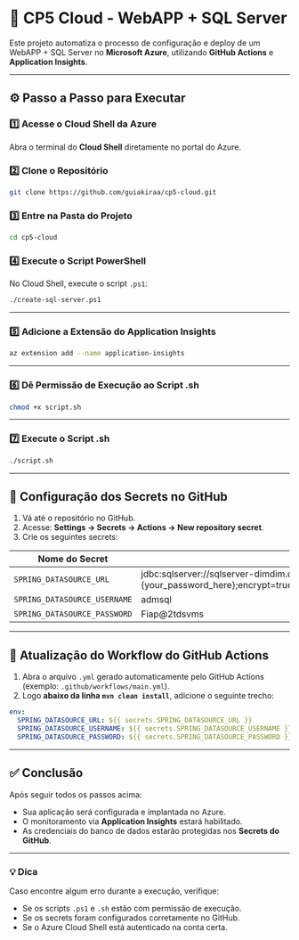 # 🚀 CP5 Cloud - WebAPP + SQL Server

Este projeto automatiza o processo de configuração e deploy de um WebAPP + SQL Server no **Microsoft Azure**, utilizando **GitHub Actions** e **Application Insights**.

---

## ⚙️ Passo a Passo para Executar

### 1️⃣ Acesse o Cloud Shell da Azure
Abra o terminal do **Cloud Shell** diretamente no portal do Azure.

### 2️⃣ Clone o Repositório
```bash
git clone https://github.com/guiakiraa/cp5-cloud.git
```

### 3️⃣ Entre na Pasta do Projeto
```bash
cd cp5-cloud
```

### 4️⃣ Execute o Script PowerShell
No Cloud Shell, execute o script `.ps1`:
```bash
./create-sql-server.ps1
```

---

### 5️⃣ Adicione a Extensão do Application Insights
```bash
az extension add --name application-insights
```

---

### 6️⃣ Dê Permissão de Execução ao Script .sh
```bash
chmod +x script.sh
```

---

### 7️⃣ Execute o Script .sh
```bash
./script.sh
```

---

## 🔐 Configuração dos Secrets no GitHub

1. Vá até o repositório no GitHub.  
2. Acesse: **Settings → Secrets → Actions → New repository secret**.  
3. Crie os seguintes secrets:

| Nome do Secret               | Descrição                          |
|------------------------------|------------------------------------|
| `SPRING_DATASOURCE_URL`      | jdbc:sqlserver://sqlserver-dimdim.database.windows.net:1433;database=dimdimdb;user=admsql@sqlserver-rm9999;password={your_password_here};encrypt=true;trustServerCertificate=false;hostNameInCertificate=*.database.windows.net;loginTimeout=30;              |
| `SPRING_DATASOURCE_USERNAME` | admsql          |
| `SPRING_DATASOURCE_PASSWORD` | Fiap@2tdsvms            |

---

## 🧩 Atualização do Workflow do GitHub Actions

1. Abra o arquivo `.yml` gerado automaticamente pelo GitHub Actions (exemplo: `.github/workflows/main.yml`).
2. Logo **abaixo da linha `mvn clean install`**, adicione o seguinte trecho:

```yaml
env:
  SPRING_DATASOURCE_URL: ${{ secrets.SPRING_DATASOURCE_URL }}
  SPRING_DATASOURCE_USERNAME: ${{ secrets.SPRING_DATASOURCE_USERNAME }}
  SPRING_DATASOURCE_PASSWORD: ${{ secrets.SPRING_DATASOURCE_PASSWORD }}
```

---

## ✅ Conclusão

Após seguir todos os passos acima:

- Sua aplicação será configurada e implantada no Azure.  
- O monitoramento via **Application Insights** estará habilitado.  
- As credenciais do banco de dados estarão protegidas nos **Secrets do GitHub**.

---

### 💡 Dica

Caso encontre algum erro durante a execução, verifique:
- Se os scripts `.ps1` e `.sh` estão com permissão de execução.  
- Se os secrets foram configurados corretamente no GitHub.  
- Se o Azure Cloud Shell está autenticado na conta certa.

